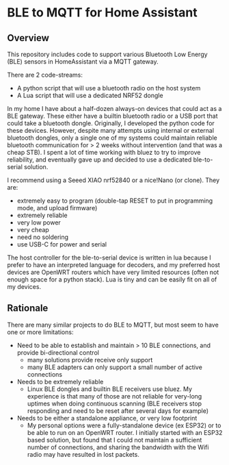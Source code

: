 # BLE to MQTT for Home Assistant
## Overview
This repository includes code to support various Bluetooth Low Energy (BLE) sensors in HomeAssistant
via a MQTT gateway.

There are 2 code-streams:
 * A python script that will use a bluetooth radio on the host system
 * A Lua script that will use a dedicated NRF52 dongle

In my home I have about a half-dozen always-on devices that could act as a BLE gateway.  These either
have a builtin bluetooth radio or a USB port that could take a bluetooth dongle.  Originally, I developed
the python code for these devices.  However, despite many attempts using internal or external bluetooth
dongles, only a single one of my systems could maintain reliable bluetooth communication for > 2 weeks
without intervention (and that was a cheap STB).  I spent a lot of time working with bluez to try to
improve reliability, and eventually gave up and decided to use a dedicated ble-to-serial solution.

I recommend using a Seeed XIAO nrf52840 or a nice!Nano (or clone).  They are:
 * extremely easy to program (double-tap RESET to put in programming mode, and upload firmware)
 * extremely reliable
 * very low power
 * very cheap
 * need no soldering
 * use USB-C for power and serial

The host controller for the ble-to-serial device is written in lua because I prefer to have an interpreted
language for decoders, and my preferred host devices are OpenWRT routers which have very limited resources
(often not enough space for a python stack).  Lua is tiny and can be easily fit on all of my devices.

## Rationale
There are many similar projects to do BLE to MQTT, but most seem to have one or more limitations:
* Need to be able to establish and maintain > 10 BLE connections, and provide bi-directional control
  * many solutions provide receive only support
  * many BLE adapters can only support a small number of active connections
* Needs to be extremely reliable
  * Linux BLE dongles and builtin BLE receivers use bluez.  My experience is that many of those are not
    reliable for very-long uptimes when doing continuous scanning (BLE receivers stop responding and need
    to be reset after several days for example)
* Needs to be either a standalone appliance, or very low footprint
  * My personal options were a fully-standalone device (ex ESP32) or to be able to run on an OpenWRT
    router.  I initially started with an ESP32 based solution, but found that I could not maintain
    a sufficient number of connections, and sharing the bandwidth with the Wifi radio may have resulted
    in lost packets.
